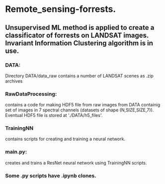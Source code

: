 # Remote_sensing-forrests. 
## Unsupervised ML method is applied to create a classificator of forrests on LANDSAT images. Invariant Information Clustering algorithm is in use.
### DATA:
Directory DATA/data_raw contains a number of LANDSAT scenes as .zip archives

### RawDataProcessing:
contains a code for making HDF5 file from raw images from DATA containig set of images in 7 spectral channels (datasets of shape (N,SIZE,SIZE,7)).
Eventual HDF5 file is stored at './DATA/h5_files'.

### TrainingNN
contains scripts for creating and training a neural network.

### main.py:
creates and trains a ResNet neural network using TrainingNN scripts.


### Some .py scripts have .ipynb clones.